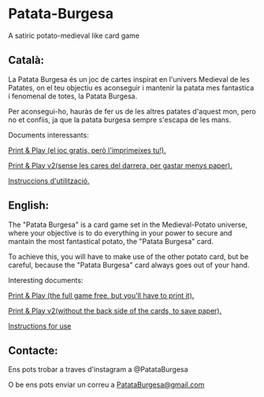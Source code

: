 # Patata-Burgesa
A satiric potato-medieval like card game

## Català:

La Patata Burgesa és un joc de cartes inspirat en l'univers Medieval de les Patates, on el teu objectiu es aconseguir i mantenir la patata mes fantastica i fenomenal de totes, la Patata Burgesa.

Per aconsegui-ho, hauràs de fer us de les altres patates d'aquest mon, pero no et confiis, ja que la patata burgesa sempre s'escapa de les mans.

Documents interessants:

  [Print & Play (el joc gratis, però l'imprimeixes tu!).](https://github.com/mtorres5254/Patata-Burgesa/blob/master/Print%20%26%20Play%20-%20Patata%20Burgesa.pdf)
  
  [Print & Play v2(sense les cares del darrera, per gastar menys paper).](https://github.com/mtorres5254/Patata-Burgesa/blob/master/Patata%20Burgesa%20v2.pdf)
  
  [Instruccions d'utilització.](https://github.com/mtorres5254/Patata-Burgesa/blob/master/Instructions%20-%20Patata%20Burgesa.pdf)



## English:

The "Patata Burgesa" is a card game set in the Medieval-Potato universe, where your objective is to do everything in your power to secure and mantain the most fantastical potato, the "Patata Burgesa" card.

To achieve this, you will have to make use of the other potato card, but be careful, because the "Patata Burgesa" card always goes out of your hand.

Interesting documents:

  [Print & Play (the full game free, but you'll have to print it).](https://github.com/mtorres5254/Patata-Burgesa/blob/master/Print%20%26%20Play%20-%20Patata%20Burgesa.pdf)
  
  [Print & Play v2(without the back side of the cards, to save paper).](https://github.com/mtorres5254/Patata-Burgesa/blob/master/Patata%20Burgesa%20v2.pdf)
  
  [Instructions for use](https://github.com/mtorres5254/Patata-Burgesa/blob/master/Instructions%20-%20Patata%20Burgesa.pdf)
  

  
## Contacte:
 
 Ens pots trobar a traves d'instagram a @PatataBurgesa
 
 O be ens pots enviar un correu a PatataBurgesa@gmail.com
